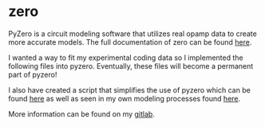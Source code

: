 # zero
PyZero is a circuit modeling software that utilizes real opamp data to create more accurate models. The full documentation of zero can be found [here](https://docs.ligo.org/sean-leavey/zero/). 

I wanted a way to fit my experimental coding data so I implemented the following files into pyzero. Eventually, these files will become a permanent part of pyzero!

I also have created a script that simplifies the use of pyzero which can be found [here](https://github.com/ninoc0/zero/blob/main/PyZeroFitting.py) as well as seen in my own modeling processes found [here](https://github.com/ninoc0/PyZero-Modeling).

More information can be found on my [gitlab](https://gitlab.com/ninoc0).
